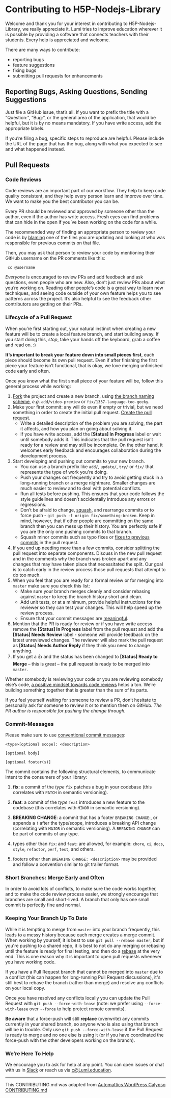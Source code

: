 # Contributing to H5P-Nodejs-Library

Welcome and thank you for your interest in contributing to H5P-Nodejs-Library, we really appreciate it.
Lumi tries to improve education wherever it is possible by providing a software that connects teachers with their students. Every help is appreciated and welcome.

There are many ways to contribute:

-   reporting bugs
-   feature suggestions
-   fixing bugs
-   submitting pull requests for enhancements

## Reporting Bugs, Asking Questions, Sending Suggestions

Just file a GitHub issue, that’s all. If you want to prefix the title with a “Question:”, “Bug:”, or the general area of the application, that would be helpful, but it is by no means mandatory. If you have write access, add the appropriate labels.

If you’re filing a bug, specific steps to reproduce are helpful. Please include the URL of the page that has the bug, along with what you expected to see and what happened instead.

## Pull Requests

### Code Reviews

Code reviews are an important part of our workflow. They help to keep code quality consistent, and they help every person learn and improve over time. We want to make you the best contributor you can be.

Every PR should be reviewed and approved by someone other than the author, even if the author has write access. Fresh eyes can find problems that can hide in the open if you’ve been working on the code for a while.

The recommended way of finding an appropriate person to review your code is by [blaming](https://help.github.com/articles/using-git-blame-to-trace-changes-in-a-file/) one of the files you are updating and looking at who was responsible for previous commits on that file.

Then, you may ask that person to review your code by mentioning their GitHub username on the PR comments like this:

```
 cc @username
```

_Everyone_ is encouraged to review PRs and add feedback and ask questions, even people who are new. Also, don’t just review PRs about what you’re working on. Reading other people’s code is a great way to learn new techniques, and seeing code outside of your own feature helps you to see patterns across the project. It’s also helpful to see the feedback other contributors are getting on their PRs.

### Lifecycle of a Pull Request

When you’re first starting out, your natural instinct when creating a new feature will be to create a local feature branch, and start building away. If you start doing this, _stop_, take your hands off the keyboard, grab a coffee and read on. :)

**It’s important to break your feature down into small pieces first**, each piece should become its own pull request. Even if after finishing the first piece your feature isn’t functional, that is okay, we love merging unfinished code early and often.

Once you know what the first small piece of your feature will be, follow this general process while working:

1. [Fork](https://help.github.com/articles/fork-a-repo/) the project and create a new branch, using [the branch naming scheme](../docs/git-workflow.md#branch-naming-scheme), _e.g._ `add/video-preview` or `fix/1337-language-too-geeky`.
2. Make your first commit: any will do even if empty or trivial, but we need something in order to create the initial pull request. [Create the pull request](https://help.github.com/articles/creating-a-pull-request-from-a-fork/).
    - Write a detailed description of the problem you are solving, the part it affects, and how you plan on going about solving it.
    - If you have write access, add the **<span class="label status-in-progress">[Status] In Progress</span>** label or wait until somebody adds it. This indicates that the pull request isn’t ready for a review and may still be incomplete. On the other hand, it welcomes early feedback and encourages collaboration during the development process.
3. Start developing and pushing out commits to your new branch.
    - You can use a branch prefix like `add/`, `update/`, `try/` or `fix/` that represents the type of work you're doing.
    - Push your changes out frequently and try to avoid getting stuck in a long-running branch or a merge nightmare. Smaller changes are much easier to review and to deal with potential conflicts.
    - Run all tests before pushing. This ensures that your code follows the style guidelines and doesn’t accidentally introduce any errors or regressions.
    - Don’t be afraid to change, [squash](http://gitready.com/advanced/2009/02/10/squashing-commits-with-rebase.html), and rearrange commits or to force push - `git push -f origin fix/something-broken`. Keep in mind, however, that if other people are committing on the same branch then you can mess up their history. You are perfectly safe if you are the only one pushing commits to that branch.
    - Squash minor commits such as typo fixes or [fixes to previous commits](http://fle.github.io/git-tip-keep-your-branch-clean-with-fixup-and-autosquash.html) in the pull request.
4. If you end up needing more than a few commits, consider splitting the pull request into separate components. Discuss in the new pull request and in the comments why the branch was broken apart and any changes that may have taken place that necessitated the split. Our goal is to catch early in the review process those pull requests that attempt to do too much.
5. When you feel that you are ready for a formal review or for merging into `master` make sure you check this list:
    - Make sure your branch merges cleanly and consider rebasing against `master` to keep the branch history short and clean.
    - Add unit tests, or at a minimum, provide helpful instructions for the reviewer so they can test your changes. This will help speed up the review process.
    - Ensure that your commit messages are [meaningful](http://robots.thoughtbot.com/5-useful-tips-for-a-better-commit-message).
6. Mention that the PR is ready for review or if you have write access remove the **<span class="label status-in-progress">[Status] In Progress</span>** label from the pull request and add the **<span class="label status-needs-review">[Status] Needs Review</span>** label - someone will provide feedback on the latest unreviewed changes. The reviewer will also mark the pull request as **<span class="label status-needs-author-reply">[Status] Needs Author Reply</span>** if they think you need to change anything.
7. If you get a 👍 and the status has been changed to **<span class="label status-ready-to-merge">[Status] Ready to Merge</span>** – this is great – the pull request is ready to be merged into `master`.

Whether somebody is reviewing your code or you are reviewing somebody else’s code, [a positive mindset towards code reviews](https://medium.com/medium-eng/the-code-review-mindset-3280a4af0a89) helps a ton. We’re building something together that is greater than the sum of its parts.

If you feel yourself waiting for someone to review a PR, don’t hesitate to personally ask for someone to review it or to mention them on GitHub. _The PR author is responsible for pushing the change through._

### Commit-Messages

Please make sure to use [conventional commit messages](https://www.conventionalcommits.org/en/v1.0.0/):

```
<type>[optional scope]: <description>

[optional body]

[optional footer(s)]
```

The commit contains the following structural elements, to communicate intent to the consumers of your library:

1. **fix**: a commit of the _type_ `fix` patches a bug in your codebase (this correlates with `PATCH` in semantic versioning).

2. **feat**: a commit of the _type_ `feat` introduces a new feature to the codebase (this correlates with `MINOR` in semantic versioning).

3. **BREAKING CHANGE**: a commit that has a footer `BREAKING CHANGE`:, or appends a `!` after the type/scope, introduces a breaking API change (correlating with `MAJOR` in semantic versioning). A `BREAKING CHANGE` can be part of commits of any type.

4. types other than `fix`: and `feat`: are allowed, for example: `chore`, `ci`, `docs`, `style`, `refactor`, `perf`, `test`, and others.

5. footers other than `BREAKING CHANGE: <description>` may be provided and follow a convention similar to git trailer format.

### Short Branches: Merge Early and Often

In order to avoid lots of conflicts, to make sure the code works together, and to make the code review process easier, we strongly encourage that branches are small and short-lived. A branch that only has one small commit is perfectly fine and normal.

### Keeping Your Branch Up To Date

While it is tempting to merge from `master` into your branch frequently, this leads to a messy history because each merge creates a merge commit. When working by yourself, it is best to use `git pull --rebase master`, but if you're pushing to a shared repo, it is best to not do any merging or rebasing until the feature is ready for final testing, and then do a [rebase](https://github.com/edx/edx-platform/wiki/How-to-Rebase-a-Pull-Request) at the very end. This is one reason why it is important to open pull requests whenever you have working code.

If you have a Pull Request branch that cannot be merged into `master` due to a conflict (this can happen for long-running Pull Request discussions), it's still best to rebase the branch (rather than merge) and resolve any conflicts on your local copy.

Once you have resolved any conflicts locally you can update the Pull Request with `git push --force-with-lease` (note: we prefer using `--force-with-lease` over `--force` to help protect remote commits).

**Be aware** that a force-push will still **replace** (overwrite) any commits currently in your shared branch, so anyone who is also using that branch will be in trouble. Only use `git push --force-with-lease` if the Pull Request is ready to merge and no one else is using it (or if you have coordinated the force-push with the other developers working on the branch).

### We’re Here To Help

We encourage you to ask for help at any point. You can open issues or chat with us in [Slack](https://join.slack.com/t/lumi-education/shared_invite/enQtMjY0MTM2NjIwNDU0LWU3YzVhZjdkNGFjZGE1YThjNzBiMmJjY2I2ODk2MzAzNDE3YzI0MmFkOTdmZWZhOTBmY2RjOTc3ZmZmOWMxY2U) or reach us via [c@Lumi.education](mailto:c@Lumi.education).

---

This CONTRIBUTING.md was adapted from [Automattics WordPress Calypso CONTRIBUTING.md](https://github.com/Automattic/wp-calypso/blob/master/.github/CONTRIBUTING.md)
